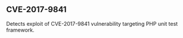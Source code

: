 ## CVE-2017-9841

Detects exploit of CVE-2017-9841 vulnerability targeting PHP unit test framework.
